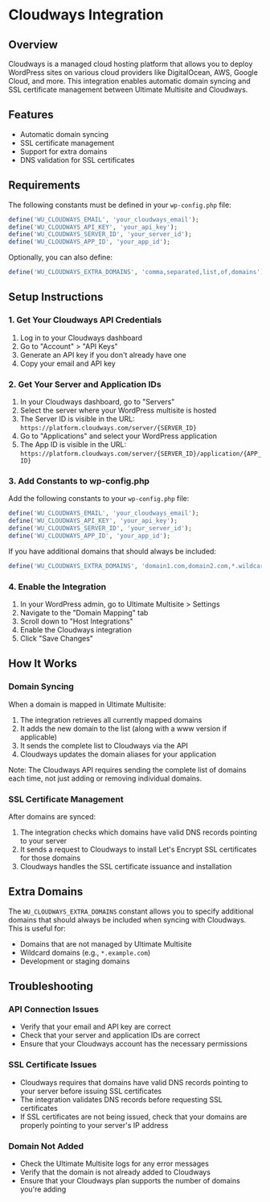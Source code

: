 # Cloudways Integration

## Overview
Cloudways is a managed cloud hosting platform that allows you to deploy WordPress sites on various cloud providers like DigitalOcean, AWS, Google Cloud, and more. This integration enables automatic domain syncing and SSL certificate management between Ultimate Multisite and Cloudways.

## Features
- Automatic domain syncing
- SSL certificate management
- Support for extra domains
- DNS validation for SSL certificates

## Requirements
The following constants must be defined in your `wp-config.php` file:

```php
define('WU_CLOUDWAYS_EMAIL', 'your_cloudways_email');
define('WU_CLOUDWAYS_API_KEY', 'your_api_key');
define('WU_CLOUDWAYS_SERVER_ID', 'your_server_id');
define('WU_CLOUDWAYS_APP_ID', 'your_app_id');
```

Optionally, you can also define:

```php
define('WU_CLOUDWAYS_EXTRA_DOMAINS', 'comma,separated,list,of,domains');
```

## Setup Instructions

### 1. Get Your Cloudways API Credentials

1. Log in to your Cloudways dashboard
2. Go to "Account" > "API Keys"
3. Generate an API key if you don't already have one
4. Copy your email and API key

### 2. Get Your Server and Application IDs

1. In your Cloudways dashboard, go to "Servers"
2. Select the server where your WordPress multisite is hosted
3. The Server ID is visible in the URL: `https://platform.cloudways.com/server/{SERVER_ID}`
4. Go to "Applications" and select your WordPress application
5. The App ID is visible in the URL: `https://platform.cloudways.com/server/{SERVER_ID}/application/{APP_ID}`

### 3. Add Constants to wp-config.php

Add the following constants to your `wp-config.php` file:

```php
define('WU_CLOUDWAYS_EMAIL', 'your_cloudways_email');
define('WU_CLOUDWAYS_API_KEY', 'your_api_key');
define('WU_CLOUDWAYS_SERVER_ID', 'your_server_id');
define('WU_CLOUDWAYS_APP_ID', 'your_app_id');
```

If you have additional domains that should always be included:

```php
define('WU_CLOUDWAYS_EXTRA_DOMAINS', 'domain1.com,domain2.com,*.wildcard.com');
```

### 4. Enable the Integration

1. In your WordPress admin, go to Ultimate Multisite > Settings
2. Navigate to the "Domain Mapping" tab
3. Scroll down to "Host Integrations"
4. Enable the Cloudways integration
5. Click "Save Changes"

## How It Works

### Domain Syncing

When a domain is mapped in Ultimate Multisite:

1. The integration retrieves all currently mapped domains
2. It adds the new domain to the list (along with a www version if applicable)
3. It sends the complete list to Cloudways via the API
4. Cloudways updates the domain aliases for your application

Note: The Cloudways API requires sending the complete list of domains each time, not just adding or removing individual domains.

### SSL Certificate Management

After domains are synced:

1. The integration checks which domains have valid DNS records pointing to your server
2. It sends a request to Cloudways to install Let's Encrypt SSL certificates for those domains
3. Cloudways handles the SSL certificate issuance and installation

## Extra Domains

The `WU_CLOUDWAYS_EXTRA_DOMAINS` constant allows you to specify additional domains that should always be included when syncing with Cloudways. This is useful for:

- Domains that are not managed by Ultimate Multisite
- Wildcard domains (e.g., `*.example.com`)
- Development or staging domains

## Troubleshooting

### API Connection Issues
- Verify that your email and API key are correct
- Check that your server and application IDs are correct
- Ensure that your Cloudways account has the necessary permissions

### SSL Certificate Issues
- Cloudways requires that domains have valid DNS records pointing to your server before issuing SSL certificates
- The integration validates DNS records before requesting SSL certificates
- If SSL certificates are not being issued, check that your domains are properly pointing to your server's IP address

### Domain Not Added
- Check the Ultimate Multisite logs for any error messages
- Verify that the domain is not already added to Cloudways
- Ensure that your Cloudways plan supports the number of domains you're adding
